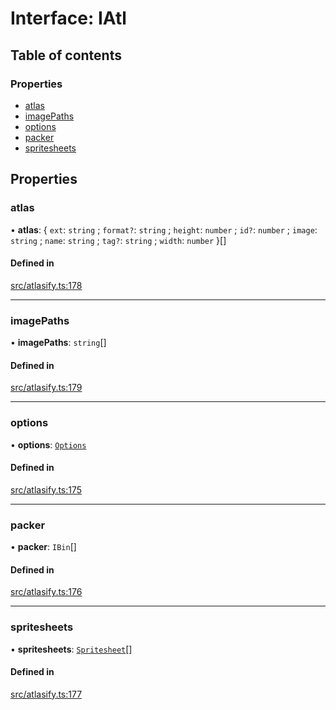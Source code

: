 # Interface: IAtl

## Table of contents

### Properties

- [atlas](../wiki/IAtl#atlas)
- [imagePaths](../wiki/IAtl#imagepaths)
- [options](../wiki/IAtl#options)
- [packer](../wiki/IAtl#packer)
- [spritesheets](../wiki/IAtl#spritesheets)

## Properties

### atlas

• **atlas**: { `ext`: `string` ; `format?`: `string` ; `height`: `number` ; `id?`: `number` ; `image`: `string` ; `name`: `string` ; `tag?`: `string` ; `width`: `number`  }[]

#### Defined in

[src/atlasify.ts:178](https://github.com/soimy/atlasify/blob/c9f928b/src/atlasify.ts#L178)

___

### imagePaths

• **imagePaths**: `string`[]

#### Defined in

[src/atlasify.ts:179](https://github.com/soimy/atlasify/blob/c9f928b/src/atlasify.ts#L179)

___

### options

• **options**: [`Options`](../wiki/Options)

#### Defined in

[src/atlasify.ts:175](https://github.com/soimy/atlasify/blob/c9f928b/src/atlasify.ts#L175)

___

### packer

• **packer**: `IBin`[]

#### Defined in

[src/atlasify.ts:176](https://github.com/soimy/atlasify/blob/c9f928b/src/atlasify.ts#L176)

___

### spritesheets

• **spritesheets**: [`Spritesheet`](../wiki/Exports#spritesheet)[]

#### Defined in

[src/atlasify.ts:177](https://github.com/soimy/atlasify/blob/c9f928b/src/atlasify.ts#L177)
